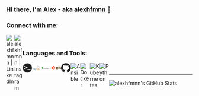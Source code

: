 ### Hi there, I'm Alex - aka [alexhfmnn][linkedin] 👋

### Connect with me:

[<img align="left" alt="alexhfmnn | LinkedIn" width="22px" src="https://cdn.jsdelivr.net/npm/simple-icons@v3/icons/linkedin.svg" />][linkedin]
[<img align="left" alt="alexhfmnn | Instagram" width="22px" src="https://cdn.jsdelivr.net/npm/simple-icons@v3/icons/instagram.svg" />][instagram]

<br />

### Languages and Tools:
<img align="left" alt="Terminal" width="26px" src="https://raw.githubusercontent.com/github/explore/80688e429a7d4ef2fca1e82350fe8e3517d3494d/topics/terminal/terminal.png" />
<img align="left" alt="MySQL" width="26px" src="https://raw.githubusercontent.com/github/explore/80688e429a7d4ef2fca1e82350fe8e3517d3494d/topics/mysql/mysql.png" />
<img align="left" alt="MongoDB" width="26px" src="https://raw.githubusercontent.com/github/explore/80688e429a7d4ef2fca1e82350fe8e3517d3494d/topics/mongodb/mongodb.png" />
<img align="left" alt="Git" width="26px" src="https://raw.githubusercontent.com/github/explore/80688e429a7d4ef2fca1e82350fe8e3517d3494d/topics/git/git.png" />
<img align="left" alt="GitHub" width="26px" src="https://raw.githubusercontent.com/github/explore/78df643247d429f6cc873026c0622819ad797942/topics/github/github.png" />
<img align="left" alt="Ansible" width="26px" src="https://user-images.githubusercontent.com/45359966/147763987-b95ed8f1-d208-45d3-9942-2ec0fa15673b.png" />
<img align="left" alt="Docker" width="26px" src="https://user-images.githubusercontent.com/45359966/147763988-3a21ae66-9c01-490d-873e-fcbc115235d1.png" />
<img align="left" alt="Kubernetes" width="26px" src="https://user-images.githubusercontent.com/45359966/147763986-7e0644f4-a75a-470c-b75a-c7a54ab5c965.png" />
<img align="left" alt="Python" width="26px" src="https://user-images.githubusercontent.com/45359966/147764105-bc2320b0-7da1-413b-b3e2-6b0be12ee57a.png" />

<br />

---

<img align="left" alt="alexhfmnn's GitHub Stats" src="https://github-readme-stats.vercel.app/api?username=alexhfmnn&show_icons=true&hide_border=true&count_private=true" />


[instagram]: https://instagram.com/alex.hfmnn
[linkedin]: https://linkedin.com/in/alex-hofmann-532b38227
